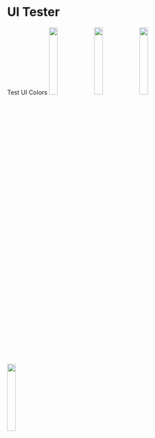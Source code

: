 # UI Tester

Test UI Colors
<img src="https://user-images.githubusercontent.com/21291813/152664010-9a7bc56c-d67c-4fe9-a1db-127bf9fe763f.png" width="20%"></img> 
<img src="https://user-images.githubusercontent.com/21291813/152664012-6647a74f-d250-43f8-bd7f-343887987ef6.png" width="20%"></img> 
<img src="https://user-images.githubusercontent.com/21291813/152664014-d2e64fa0-eb95-4c59-b245-f8328d11d231.png" width="20%"></img> 
<img src="https://user-images.githubusercontent.com/21291813/152664015-807e032d-bc16-4b1d-81f4-f6473a847154.png" width="20%"></img>  
